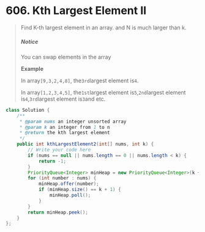 # 606. Kth Largest Element II

> Find K-th largest element in an array. and N is much larger than k.
>
> ##### Notice
>
> You can swap elements in the array
>
> **Example**
>
> In array`[9,3,2,4,8]`, the`3rd`largest element is`4`.
>
> In array`[1,2,3,4,5]`, the`1st`largest element is`5`,`2nd`largest element is`4`,`3rd`largest element is`3`and etc.

```java
class Solution {
    /**
     * @param nums an integer unsorted array
     * @param k an integer from 1 to n
     * @return the kth largest element
     */
    public int kthLargestElement2(int[] nums, int k) {
        // Write your code here
        if (nums == null || nums.length == 0 || nums.length < k) {
            return -1;
        }
        PriorityQueue<Integer> minHeap = new PriorityQueue<Integer>(k + 1);
        for (int number : nums) {
            minHeap.offer(number);
            if (minHeap.size() == k + 1) {
                minHeap.poll();
            }
        }
        return minHeap.peek();
    }
};
```



